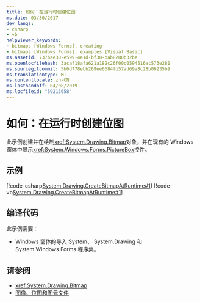 ```yaml
---
title: 如何：在运行时创建位图
ms.date: 03/30/2017
dev_langs:
- csharp
- vb
helpviewer_keywords:
- bitmaps [Windows Forms], creating
- bitmaps [Windows Forms], examples [Visual Basic]
ms.assetid: 737bae30-e599-4e1d-bf30-bab8280b32be
ms.openlocfilehash: 3acaf18afa621a182c26f00c0594516ac573e281
ms.sourcegitcommit: 5b6d778ebb269ee6684fb57ad69a8c28b06235b9
ms.translationtype: MT
ms.contentlocale: zh-CN
ms.lasthandoff: 04/08/2019
ms.locfileid: "59213658"
---
```

# <a name="how-to-create-a-bitmap-at-run-time"></a>如何：在运行时创建位图
此示例创建并在绘制<xref:System.Drawing.Bitmap>对象，并在现有的 Windows 窗体中显示<xref:System.Windows.Forms.PictureBox>控件。  
  
## <a name="example"></a>示例  
 [!code-csharp[System.Drawing.CreateBitmapAtRuntime#1](~/samples/snippets/csharp/VS_Snippets_Winforms/System.Drawing.CreateBitmapAtRuntime/CS/Form1.cs#1)]
 [!code-vb[System.Drawing.CreateBitmapAtRuntime#1](~/samples/snippets/visualbasic/VS_Snippets_Winforms/System.Drawing.CreateBitmapAtRuntime/VB/Form1.vb#1)]  
  
## <a name="compiling-the-code"></a>编译代码  
 此示例需要：  
  
-   Windows 窗体的导入 System、 System.Drawing 和 System.Windows.Forms 程序集。  
  
## <a name="see-also"></a>请参阅

- <xref:System.Drawing.Bitmap>
- [图像、位图和图元文件](images-bitmaps-and-metafiles.md)
